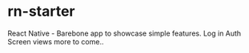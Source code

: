 # rn-starter
React Native - Barebone app to showcase simple features.
                Log in Auth 
                Screen views 
                more to come.. 
